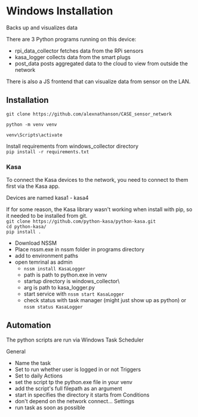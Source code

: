 # Windows Installation

Backs up and visualizes data

There are 3 Python programs running on this device:
* rpi_data_collector fetches data from the RPi sensors
* kasa_logger collects data from the smart plugs
* post_data posts aggregated data to the cloud to view from outside the network

There is also a JS frontend that can visualize data from sensor on the LAN.

## Installation

`git clone https://github.com/alexnathanson/CASE_sensor_network`

`python -m venv venv`

`venv\Scripts\activate`

Install requirements from windows_collector directory<br>
`pip install -r requirements.txt`

### Kasa

To connect the Kasa devices to the network, you need to connect to them first via the Kasa app.

Devices are named kasa1 - kasa4

If for some reason, the Kasa library wasn't working when install with pip, so it needed to be installed from git.<br>
`git clone https://github.com/python-kasa/python-kasa.git`<br>
`cd python-kasa/`<br>
`pip install .`

* Download NSSM
* Place nssm.exe in nssm folder in programs directory
* add to environment paths
* open temrinal as admin
	* `nssm install KasaLogger`
	* path is path to python.exe in venv
	* startup directory is windows_collector\
	* arg is path to kasa_logger.py
	* start service with `nssm start KasaLogger`
	* check status with task manager (might just show up as python) or `nssm status KasaLogger`
## Automation

The python scripts are run via Windows Task Scheduler

General
* Name the task
* Set to run whether user is logged in or not
Triggers
* Set to daily
Actions
* set the script tp the python.exe file in your venv
* add the script's full filepath as an argument
* start in specifies the directory it starts from
Conditions
* don't depend on the network connect...
Settings
* run task as soon as possible

